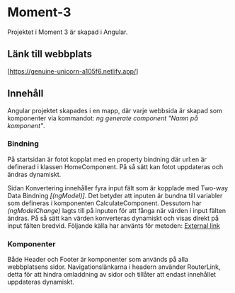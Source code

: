 # Moment-3

Projektet i Moment 3 är skapad i Angular.

## Länk till webbplats
[https://genuine-unicorn-a105f6.netlify.app/]

## Innehåll

Angular projektet skapades i en mapp, där varje webbsida är skapad som komponenter via kommandot: <em>ng generate component "Namn på komponent"</em>.

### Bindning

På startsidan är fotot kopplat med en property bindning där url:en är definerad i klassen HomeComponent. På så sätt kan fotot uppdateras och ändras dynamiskt.
<br>

Sidan Konvertering innehåller fyra input fält som är kopplade med Two-way Data Bindning <em>[(ngModel)]</em>. Det betyder att inputen är bundna till variabler som defineras i komponenten CalculateComponent. Dessutom har <em>(ngModelChange)</em> lagts till på inputen för att fånga när värden i input fälten ändras. På så sätt kan värden konverteras dynamiskt och visas direkt på input fälten bredvid. Följande källa har använts för metoden: [External link](https://ultimatecourses.com/blog/difference-change-ngmodelchange-angular)

### Komponenter

Både Header och Footer är komponenter som används på alla webbplatsens sidor. Navigationslänkarna i headern använder RouterLink, detta för att hindra omladdning av sidor och tillåter att endast innehållet uppdateras dynamiskt.</p>
